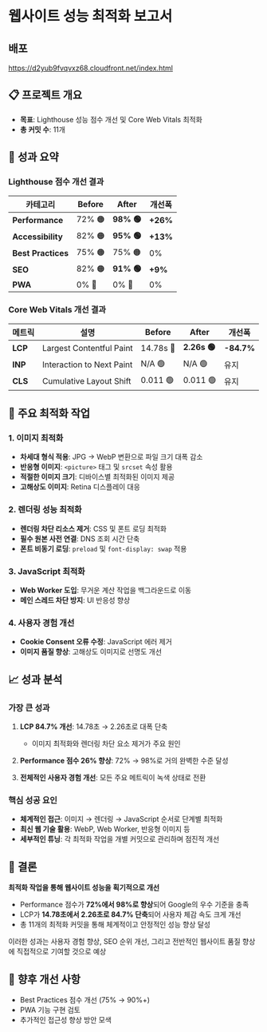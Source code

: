 
# 웹사이트 성능 최적화 보고서

## 배포
https://d2yub9fvqvxz68.cloudfront.net/index.html

## 📋 프로젝트 개요
- **목표**: Lighthouse 성능 점수 개선 및 Core Web Vitals 최적화
- **총 커밋 수**: 11개

## 🎯 성과 요약

### Lighthouse 점수 개선 결과
| 카테고리 | Before | After | 개선폭 |
|---------|--------|-------|--------|
| **Performance** | 72% 🟠 | **98% 🟢** | **+26%** |
| **Accessibility** | 82% 🟠 | **95% 🟢** | **+13%** |
| **Best Practices** | 75% 🟠 | 75% 🟠 | 0% |
| **SEO** | 82% 🟠 | **91% 🟢** | **+9%** |
| **PWA** | 0% 🔴 | 0% 🔴 | 0% |

### Core Web Vitals 개선 결과
| 메트릭 | 설명 | Before | After | 개선폭 |
|--------|------|--------|-------|--------|
| **LCP** | Largest Contentful Paint | 14.78s 🔴 | **2.26s 🟢** | **-84.7%** |
| **INP** | Interaction to Next Paint | N/A 🟢 | N/A 🟢 | 유지 |
| **CLS** | Cumulative Layout Shift | 0.011 🟢 | 0.011 🟢 | 유지 |

## 🔧 주요 최적화 작업

### 1. 이미지 최적화 
- **차세대 형식 적용**: JPG → WebP 변환으로 파일 크기 대폭 감소
- **반응형 이미지**: `<picture>` 태그 및 `srcset` 속성 활용
- **적절한 이미지 크기**: 디바이스별 최적화된 이미지 제공
- **고해상도 이미지**: Retina 디스플레이 대응

### 2. 렌더링 성능 최적화 
- **렌더링 차단 리소스 제거**: CSS 및 폰트 로딩 최적화
- **필수 원본 사전 연결**: DNS 조회 시간 단축
- **폰트 비동기 로딩**: `preload` 및 `font-display: swap` 적용

### 3. JavaScript 최적화 
- **Web Worker 도입**: 무거운 계산 작업을 백그라운드로 이동
- **메인 스레드 차단 방지**: UI 반응성 향상

### 4. 사용자 경험 개선 
- **Cookie Consent 오류 수정**: JavaScript 에러 제거
- **이미지 품질 향상**: 고해상도 이미지로 선명도 개선

## 📈 성과 분석

### 가장 큰 성과
1. **LCP 84.7% 개선**: 14.78초 → 2.26초로 대폭 단축
   - 이미지 최적화와 렌더링 차단 요소 제거가 주요 원인
   
2. **Performance 점수 26% 향상**: 72% → 98%로 거의 완벽한 수준 달성

3. **전체적인 사용자 경험 개선**: 모든 주요 메트릭이 녹색 상태로 전환

### 핵심 성공 요인
- **체계적인 접근**: 이미지 → 렌더링 → JavaScript 순서로 단계별 최적화
- **최신 웹 기술 활용**: WebP, Web Worker, 반응형 이미지 등
- **세부적인 튜닝**: 각 최적화 작업을 개별 커밋으로 관리하며 점진적 개선

## 🎯 결론

**최적화 작업을 통해 웹사이트 성능을 획기적으로 개선**

- Performance 점수가 **72%에서 98%로 향상**되어 Google의 우수 기준을 충족
- LCP가 **14.78초에서 2.26초로 84.7% 단축**되어 사용자 체감 속도 크게 개선
- 총 11개의 최적화 커밋을 통해 체계적이고 안정적인 성능 향상 달성

이러한 성과는 사용자 경험 향상, SEO 순위 개선, 그리고 전반적인 웹사이트 품질 향상에 직접적으로 기여할 것으로 예상

## 📝 향후 개선 사항
- Best Practices 점수 개선 (75% → 90%+)
- PWA 기능 구현 검토
- 추가적인 접근성 향상 방안 모색
